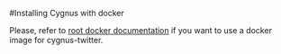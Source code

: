 #Installing Cygnus with docker

Please, refer to [root docker documentation](../../../docker/cygnus-twitter/README.md) if you want to use a docker image for cygnus-twitter.

